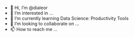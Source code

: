 - 👋 Hi, I’m @dialeor
- 👀 I’m interested in ...
- 🌱 I’m currently learning Data Science: Productivity Tools
- 💞️ I’m looking to collaborate on ...
- 📫 How to reach me ...

<!---
dialeor/dialeor is a ✨ special ✨ repository because its `README.md` (this file) appears on your GitHub profile.
You can click the Preview link to take a look at your changes.
--->
